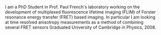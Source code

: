 I am a PhD Student in Prof. Paul French's laboratory working on the development of multiplexed fluorescence lifetime imaging (FLIM) of Forster resonance energy transfer (FRET) based imaging. In particular I am looking at time resolved anisotropy measurements as a method of combining several FRET sensors Graduated University of Cambridge in Physics, 2008.
